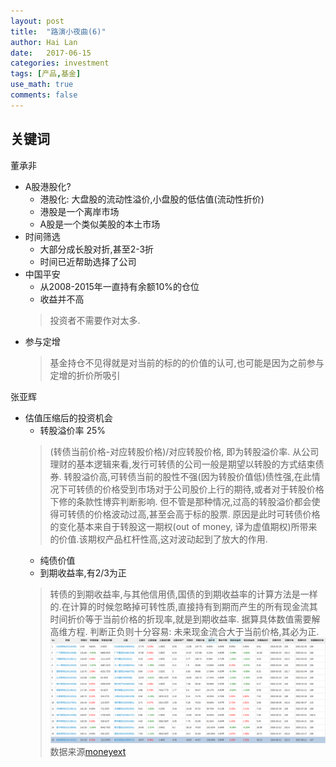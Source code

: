 ```yaml
---
layout: post
title:  "路演小夜曲(6)"
author: Hai Lan
date:   2017-06-15
categories: investment
tags: [产品,基金]
use_math: true
comments: false
---
```


## 关键词
董承非
* A股港股化?
  + 港股化: 大盘股的流动性溢价,小盘股的低估值(流动性折价)
  + 港股是一个离岸市场
  + A股是一个类似美股的本土市场
* 时间筛选
  + 大部分成长股对折,甚至2-3折
  + 时间已近帮助选择了公司
* 中国平安
  + 从2008-2015年一直持有余额10%的仓位
  + 收益并不高
  > 投资者不需要作对太多.
* 参与定增
  > 基金持仓不见得就是对当前的标的的价值的认可,也可能是因为之前参与定增的折价所吸引

张亚辉

* 估值压缩后的投资机会
  + 转股溢价率 25%
  > (转债当前价格-对应转股价格)/对应转股价格, 即为转股溢价率. 从公司理财的基本逻辑来看,发行可转债的公司一般是期望以转股的方式结束债券. 转股溢价高,可转债当前的股性不强(因为转股价值低)债性强,在此情况下可转债的价格受到市场对于公司股价上行的期待,或者对于转股价格下修的条款性博弈判断影响. 但不管是那种情况,过高的转股溢价都会使得可转债的价格波动过高,甚至会高于标的股票. 原因是此时可转债价格的变化基本来自于转股这一期权(out of money, 译为虚值期权)所带来的价值.该期权产品杠杆性高,这对波动起到了放大的作用.
  + 纯债价值
  + 到期收益率,有2/3为正
  > 转债的到期收益率,与其他信用债,国债的到期收益率的计算方法是一样的.在计算的时候忽略掉可转性质,直接持有到期而产生的所有现金流其时间折价等于当前价格的折现率,就是到期收益率. 据算具体数值需要解高维方程. 判断正负则十分容易: 未来现金流合大于当前价格,其必为正.
  ![convertiable](/figure/convertiable.png "交易所可转债信息")
  数据来源[moneyext](http://moneyext.com/convertiblebond)

